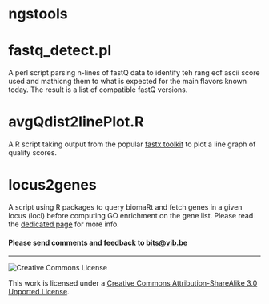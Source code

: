 ngstools
========

# **fastq_detect.pl**

A perl script parsing n-lines of fastQ data to identify teh rang eof ascii score used and mathicng them to what is expected for the main flavors known today. The result is a list of compatible fastQ versions.

# **avgQdist2linePlot.R**

A R script taking output from the popular [fastx toolkit](http://hannonlab.cshl.edu/fastx_toolkit/) to plot a line graph of quality scores.

# **locus2genes**

A script using R packages to query biomaRt and fetch genes in a given locus (loci) before computing GO enrichment on the gene list. Please read the [dedicated page](locus2genes/README.md) for more info.


<h4>Please send comments and feedback to <a href="mailto:bits@vib.be">bits@vib.be</a></h4>

------------

![Creative Commons License](http://i.creativecommons.org/l/by-sa/3.0/88x31.png?raw=true)

This work is licensed under a [Creative Commons Attribution-ShareAlike 3.0 Unported License](http://creativecommons.org/licenses/by-sa/3.0/).
